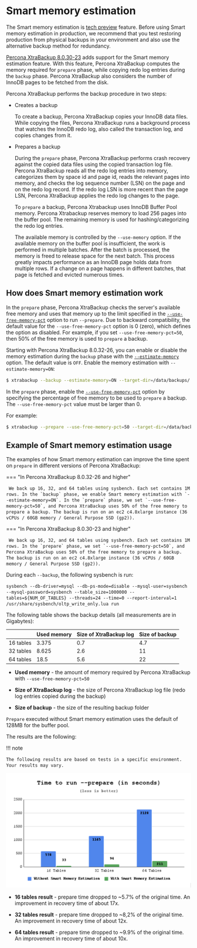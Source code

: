# Smart memory estimation

The Smart memory estimation is [tech preview](../glossary.md#tech-preview) feature. Before using Smart memory estimation in production, we recommend that you test restoring production from physical backups in your environment and also use the alternative backup method for redundancy.

[Percona XtraBackup 8.0.30-23](../release-notes/8.0/8.0.30-23.0.md) adds support for the Smart memory estimation feature. With this feature, Percona XtraBackup computes the memory required for `prepare` phase, while copying redo log entries during the `backup` phase. Percona XtraBackup also considers the number of InnoDB pages to be fetched from the disk.  

Percona XtraBackup performs the backup procedure in two steps: 

* Creates a backup

    To create a backup, Percona XtraBackup copies your InnoDB data files. While copying the files, Percona XtraBackup runs a background process that watches the InnoDB redo log, also called the transaction log, and copies changes from it. 

* Prepares a backup

    During the `prepare` phase, Percona XtraBackup performs crash recovery against the copied data files using the copied transaction log file. Percona XtraBackup reads all the redo log entries into memory, categorizes them by space id and page id, reads the relevant pages into memory, and checks the log sequence number (LSN) on the page and on the redo log record. If the redo log LSN is more recent than the page LSN, Percona XtraBackup applies the redo log changes to the page.

    To `prepare` a backup, Percona Xtrabackup uses InnoDB Buffer Pool memory. Percona Xtrabackup reserves memory to load 256 pages into the buffer pool. The remaining memory is used for hashing/categorizing the redo log entries.

    The available memory is controlled by the `--use-memory` option. If the available memory on the buffer pool is insufficient, the work is performed in multiple batches. After the batch is processed, the memory is freed to release space for the next batch. This process greatly impacts performance as an InnoDB page holds data from multiple rows. If a change on a page happens in different batches, that page is fetched and evicted numerous times.

## How does Smart memory estimation work

In the `prepare` phase, Percona XtraBackup checks the server's available free memory and uses that memory up to the limit specified in the [`--use-free-memory-pct`](..//xtrabackup_bin/xbk_option_reference.md#use-free-memory-pct) option to run `--prepare`. Due to backward compatibility, the default value for the `--use-free-memory-pct` option is 0 (zero), which defines the option as disabled. For example, if you set `--use-free-memory-pct=50`, then 50% of the free memory is used to `prepare` a backup.

Starting with Percona XtraBackup 8.0.32-26, you can enable or disable the memory estimation during the `backup` phase with the [`--estimate-memory`](..//xtrabackup_bin/xbk_option_reference.md#estimate-memory) option. The default value is `OFF`. Enable the memory estimation with  `--estimate-memory=ON`:

```{.bash data-prompt="$"}
$ xtrabackup --backup --estimate-memory=ON --target-dir=/data/backups/
```

In the `prepare` phase, enable the [`--use-free-memory-pct`](..//xtrabackup_bin/xbk_option_reference.md#use-free-memory-pct) option by specifying the percentage of free memory to be used to `prepare` a backup. The `--use-free-memory-pct` value must be larger than 0.

For example:

```{.bash data-prompt="$"}
$ xtrabackup --prepare --use-free-memory-pct=50 --target-dir=/data/backups/
```

## Example of Smart memory estimation usage

The examples of how Smart memory estimation can improve the time spent on `prepare` in different versions of Percona XtraBackup:

=== "In Percona XtraBackup 8.0.32-26 and higher"

     We back up 16, 32, and 64 tables using sysbench. Each set contains 1M rows. In the `backup` phase, we enable Smart memory estimation with `--estimate-memory=ON`. In the `prepare` phase, we set `--use-free-memory-pct=50`, and Percona XtraBackup uses 50% of the free memory to prepare a backup. The backup is run on an ec2 c4.8xlarge instance (36 vCPUs / 60GB memory / General Purpose SSD (gp2)). 

=== "In Percona XtraBackup 8.0.30-23 and higher"

     We back up 16, 32, and 64 tables using sysbench. Each set contains 1M rows. In the `prepare` phase, we set `--use-free-memory-pct=50`, and Percona XtraBackup uses 50% of the free memory to prepare a backup. The backup is run on an ec2 c4.8xlarge instance (36 vCPUs / 60GB memory / General Purpose SSD (gp2)). 


During each `--backup`, the following sysbench is run:

```text
sysbench --db-driver=mysql --db-ps-mode=disable --mysql-user=sysbench --mysql-password=sysbench --table_size=1000000 --tables=${NUM_OF_TABLES} --threads=24 --time=0 --report-interval=1 /usr/share/sysbench/oltp_write_only.lua run
```

The following table shows the backup details (all measurements are in Gigabytes):

||Used memory |Size of XtraBackup log |Size of backup|
|---|---|---|---|
| 16 tables | 3.375 | 0.7 | 4.7 |
| 32 tables | 8.625 | 2.6 | 11 |
| 64 tables | 18.5 | 5.6 | 22 |

* **Used memory** - the amount of memory required by Percona XtraBackup with `--use-free-memory-pct=50`

* **Size of XtraBackup log** - the size of Percona XtraBackup log file (redo log entries copied during the backup)

* **Size of backup** - the size of the resulting backup folder

`Prepare` executed without Smart memory estimation uses the default of 128MB for the buffer pool.

The results are the following:

!!! note

    The following results are based on tests in a specific environment. Your results may vary.

![Time to run --prepare](../_static/smart_memory_estimation.png)

* **16 tables result** - prepare time dropped to ~5.7% of the original time. An improvement in recovery time of about 17x.

* **32 tables result** - prepare time dropped to ~8,2% of the original time. An improvement in recovery time of about 12x.

* **64 tables result** - prepare time dropped to ~9.9% of the original time. An improvement in recovery time of about 10x.
